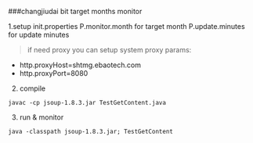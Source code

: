 ###changjiudai bit target months monitor

1.setup init.properties
P.monitor.month for target month
P.update.minutes for update minutes

>if need proxy you can setup system proxy params:
- http.proxyHost=shtmg.ebaotech.com
- http.proxyPort=8080

2. compile
```
javac -cp jsoup-1.8.3.jar TestGetContent.java
```

3. run & monitor
```
java -classpath jsoup-1.8.3.jar; TestGetContent
```


